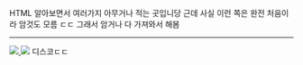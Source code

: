 HTML 알아보면서 여러가지 아무거나 적는 곳입니당
근데 사실 이런 쪽은 완전 처음이라 암것도 모름 ㄷㄷ
그래서 암거나 다 가져와서 해봄
<hr />
<a href="https://palways.github.io" target="_blank">
  <img src="https://img.shields.io/badge/허브깃-181717?style=flat-square&logo=GitHub Pages&logoColor=white"/>
</a>
<img src="https://img.shields.io/badge/Beat&num;0245-5865F2?style=flat-square&logo=Discord&logoColor=white"/>
디스코ㄷㄷ

